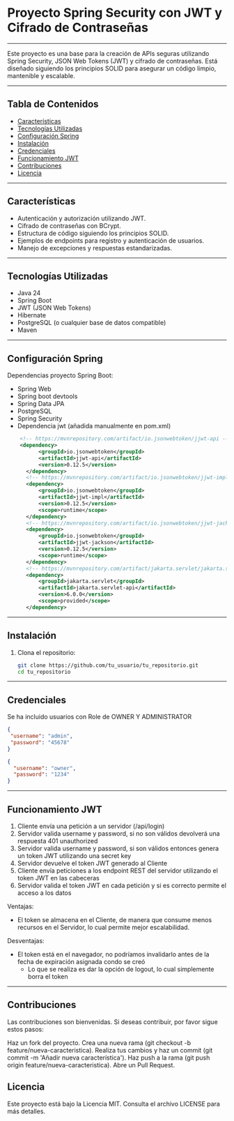 # Proyecto Spring Security con JWT y Cifrado de Contraseñas

---

Este proyecto es una base para la creación de APIs seguras utilizando Spring Security, JSON Web Tokens (JWT) y cifrado de contraseñas. Está diseñado siguiendo los principios SOLID para asegurar un código limpio, mantenible y escalable.

---
## Tabla de Contenidos

- [Características](#características)
- [Tecnologías Utilizadas](#tecnologías-utilizadas)
- [Configuración Spring](#configuración-spring)
- [Instalación](#instalación)
- [Credenciales](#credenciales)
- [Funcionamiento JWT](#funcionamiento-jwt)
- [Contribuciones](#contribuciones)
- [Licencia](#licencia)
---
## Características

- Autenticación y autorización utilizando JWT.
- Cifrado de contraseñas con BCrypt.
- Estructura de código siguiendo los principios SOLID.
- Ejemplos de endpoints para registro y autenticación de usuarios.
- Manejo de excepciones y respuestas estandarizadas.
---
## Tecnologías Utilizadas

- Java 24
- Spring Boot
- JWT (JSON Web Tokens)
- Hibernate
- PostgreSQL (o cualquier base de datos compatible)
- Maven
---
## Configuración Spring

Dependencias proyecto Spring Boot:
* Spring Web
* Spring boot devtools
* Spring Data JPA
* PostgreSQL
* Spring Security
* Dependencia jwt (añadida manualmente en pom.xml)

``` xml
    <!-- https://mvnrepository.com/artifact/io.jsonwebtoken/jjwt-api -->
    <dependency>
          <groupId>io.jsonwebtoken</groupId>
          <artifactId>jjwt-api</artifactId>
          <version>0.12.5</version>
      </dependency>
      <!-- https://mvnrepository.com/artifact/io.jsonwebtoken/jjwt-impl -->
      <dependency>
          <groupId>io.jsonwebtoken</groupId>
          <artifactId>jjwt-impl</artifactId>
          <version>0.12.5</version>
          <scope>runtime</scope>
      </dependency>
      <!-- https://mvnrepository.com/artifact/io.jsonwebtoken/jjwt-jackson -->
      <dependency>
          <groupId>io.jsonwebtoken</groupId>
          <artifactId>jjwt-jackson</artifactId>
          <version>0.12.5</version>
          <scope>runtime</scope>
      </dependency>
      <!-- https://mvnrepository.com/artifact/jakarta.servlet/jakarta.servlet-api -->
      <dependency>
          <groupId>jakarta.servlet</groupId>
          <artifactId>jakarta.servlet-api</artifactId>
          <version>6.0.0</version>
          <scope>provided</scope>
      </dependency>
```
---
## Instalación

1. Clona el repositorio:
   ```bash
   git clone https://github.com/tu_usuario/tu_repositorio.git
   cd tu_repositorio
---

## Credenciales

Se ha incluido usuarios con Role de OWNER Y ADMINISTRATOR

   ```JSON
  {
    "username": "admin",
    "password": "45678"
  }
  ```
  ```JSON
  {
    "username": "owner",
    "password": "1234"
  }
  ```
---
## Funcionamiento JWT

1. Cliente envía una petición a un servidor (/api/login)
2. Servidor valida username y password, si no son válidos devolverá una respuesta 401 unauthorized
3. Servidor valida username y password, si son válidos entonces genera un token JWT utilizando una secret key
4. Servidor devuelve el token JWT generado al Cliente
5. Cliente envía peticiones a los endpoint REST del servidor utilizando el token JWT en las cabeceras
6. Servidor valida el token JWT en cada petición y si es correcto permite el acceso a los datos

Ventajas:
* El token se almacena en el Cliente, de manera que consume menos recursos en el Servidor, lo cual permite mejor escalabilidad.

Desventajas:
* El token está en el navegador, no podríamos invalidarlo antes de la fecha de expiración asignada condo se creó
  * Lo que se realiza es dar la opción de logout, lo cual simplemente borra el token

---
## Contribuciones
Las contribuciones son bienvenidas. Si deseas contribuir, por favor sigue estos pasos:

Haz un fork del proyecto.
Crea una nueva rama (git checkout -b feature/nueva-caracteristica).
Realiza tus cambios y haz un commit (git commit -m 'Añadir nueva característica').
Haz push a la rama (git push origin feature/nueva-caracteristica).
Abre un Pull Request.

## Licencia
Este proyecto está bajo la Licencia MIT. Consulta el archivo LICENSE para más detalles.